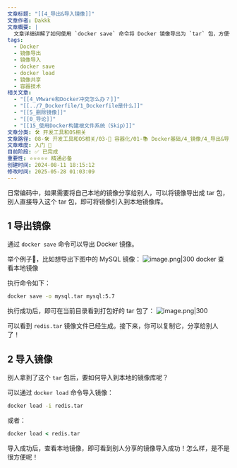 ```yaml
---
文章标题: "[[4_导出&导入镜像]]"
文章作者: Dakkk
文章概要: |
  文章详细讲解了如何使用 `docker save` 命令将 Docker 镜像导出为 `tar` 包，方便传输和分享。同时，介绍了如何通过 `docker load` 命令将导出的 `tar` 包导入回本地 Docker 镜像库，实现镜像的便捷共享。
tags:
  - Docker
  - 镜像导出
  - 镜像导入
  - docker save
  - docker load
  - 镜像共享
  - 容器技术
相关文章:
  - "[[4_VMware和Docker冲突怎么办？]]"
  - "[[../7_Dockerfile/1_Dockerfile是什么]]"
  - "[[5_删除镜像]]"
  - "[[0_导论]]"
  - "[[15_使用Docker构建根文件系统（Skip）]]"
文章分类: 🛠️ 开发工具和OS相关
文章路径: 08-🛠️ 开发工具和OS相关/03-🐋 容器化/01-📚 Docker基础/4_镜像/4_导出&导入镜像.md
文章难度: 入门 🌱
目前阶段: ✅ 已完成
重要性: ⭐⭐⭐⭐⭐ 精通必备
创建时间: 2024-08-11 18:15:12
修改时间: 2025-05-28 01:03:09
---
```


日常编码中，如果需要将自己本地的镜像分享给别人，可以将镜像导出成 tar 包，别人直接导入这个 tar 包，即可将镜像引入到本地镜像库。

## 1 导出镜像

通过 `docker save` 命令可以导出 Docker 镜像。

举个例子🌰，比如想导出下图中的 MySQL 镜像：
![image.png|300](https://my-obsidian-image.oss-cn-guangzhou.aliyuncs.com/2024/05/cfb99d39da04f30416963416726b67ca.png)
docker 查看本地镜像

执行命令如下：

```cmd
docker save -o mysql.tar mysql:5.7
```

执行成功后，即可在当前目录看到打包好的 tar 包了：
![image.png|300](https://my-obsidian-image.oss-cn-guangzhou.aliyuncs.com/2024/05/f597dd864e22547802285eec07831cb8.png)

可以看到 `redis.tar` 镜像文件已经生成。接下来，你可以复制它，分享给别人了！

## 2 导入镜像

别人拿到了这个 `tar` 包后，要如何导入到本地的镜像库呢？

可以通过 `docker load` 命令导入镜像：

```cmd
docker load -i redis.tar
```

或者：

```cmd
docker load < redis.tar
```

导入成功后，查看本地镜像，即可看到别人分享的镜像导入成功！怎么样，是不是很方便呢！